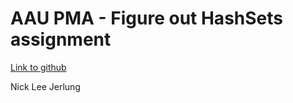 # AAU PMA - Figure out HashSets assignment

[Link to github](https://github.com/cileene/CS_Using_HashSet/tree/16adcb36250f39be9a986ded1677f95fc03aa563?tab=readme-ov-file)

Nick Lee Jerlung